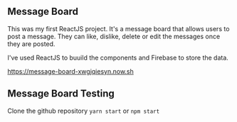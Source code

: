 ## Message Board

This was my first ReactJS project. It's a message board that allows users to post a message. They can like, dislike, delete or edit the messages once they are posted.

I've used ReactJS to buuild the components and Firebase to store the data.

https://message-board-xwgjqiesyn.now.sh


## Message Board Testing

Clone the github repository
`yarn start` or `npm start`
